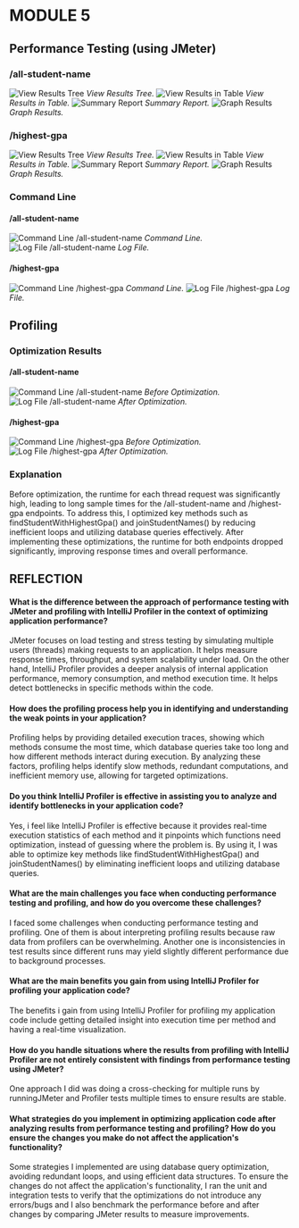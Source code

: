# MODULE 5 
## Performance Testing (using JMeter)
### /all-student-name 
![View Results Tree](screenshots/asn1.png)
*View Results Tree.*
![View Results in Table](screenshots/asn2.png)
*View Results in Table.*
![Summary Report](screenshots/asn3.png)
*Summary Report.*
![Graph Results](screenshots/asn4.png)
*Graph Results.*

### /highest-gpa
![View Results Tree](screenshots/gpa1.png)
*View Results Tree.*
![View Results in Table](screenshots/gpa2.png)
*View Results in Table.*
![Summary Report](screenshots/gpa3.png)
*Summary Report.*
![Graph Results](screenshots/gpa4.png)
*Graph Results.*

### Command Line
#### /all-student-name
![Command Line /all-student-name](screenshots/asncl.png)
*Command Line.*
![Log File /all-student-name](screenshots/asnlog.png)
*Log File.*

#### /highest-gpa
![Command Line /highest-gpa](screenshots/gpacl.png)
*Command Line.*
![Log File /highest-gpa](screenshots/gpalog.png)
*Log File.*

## Profiling
### Optimization Results
#### /all-student-name 
![Command Line /all-student-name](screenshots/asn2.png)
*Before Optimization.*
![Log File /all-student-name](screenshots/asnafter.png)
*After Optimization.*

#### /highest-gpa
![Command Line /highest-gpa](screenshots/gpa2.png)
*Before Optimization.*
![Log File /highest-gpa](screenshots/gpaafter.png)
*After Optimization.*

### Explanation
Before optimization, the runtime for each thread request was significantly high, leading to long sample times for the /all-student-name and /highest-gpa endpoints.
To address this, I optimized key methods such as findStudentWithHighestGpa() and joinStudentNames() by reducing inefficient loops and utilizing database queries effectively.
After implementing these optimizations, the runtime for both endpoints dropped significantly, improving response times and overall performance.


## REFLECTION
#### What is the difference between the approach of performance testing with JMeter and profiling with IntelliJ Profiler in the context of optimizing application performance?
JMeter focuses on load testing and stress testing by simulating multiple users (threads) making requests to an application. It helps measure response times, throughput, and system scalability under load. On the other hand, IntelliJ Profiler provides a deeper analysis of internal application performance, memory consumption, and method execution time. It helps detect bottlenecks in specific methods within the code.
#### How does the profiling process help you in identifying and understanding the weak points in your application?
Profiling helps by providing detailed execution traces, showing which methods consume the most time, which database queries take too long and how different methods interact during execution. By analyzing these factors, profiling helps identify slow methods, redundant computations, and inefficient memory use, allowing for targeted optimizations.
#### Do you think IntelliJ Profiler is effective in assisting you to analyze and identify bottlenecks in your application code?
Yes, i feel like IntelliJ Profiler is effective because it provides real-time execution statistics of each method and it pinpoints which functions need optimization, instead of guessing where the problem is. By using it, I was able to optimize key methods like findStudentWithHighestGpa() and joinStudentNames() by eliminating inefficient loops and utilizing database queries. 
#### What are the main challenges you face when conducting performance testing and profiling, and how do you overcome these challenges?
I faced some challenges when conducting performance testing and profiling. One of them is about interpreting profiling results because raw data from profilers can be overwhelming. Another one is inconsistencies in test results since different runs may yield slightly different performance due to background processes. 
#### What are the main benefits you gain from using IntelliJ Profiler for profiling your application code?
The benefits i gain from using IntelliJ Profiler for profiling my application code include getting detailed insight into execution time per method and having a real-time visualization.
#### How do you handle situations where the results from profiling with IntelliJ Profiler are not entirely consistent with findings from performance testing using JMeter?
One approach I did was doing a cross-checking for multiple runs by runningJMeter and Profiler tests multiple times to ensure results are stable. 
#### What strategies do you implement in optimizing application code after analyzing results from performance testing and profiling? How do you ensure the changes you make do not affect the application's functionality?
Some strategies I implemented are using database query optimization, avoiding redundant loops, and using efficient data structures. To ensure the changes do not affect the application's functionality, I ran the unit and integration tests to verify that the optimizations do not introduce any errors/bugs and I also benchmark the performance before and after changes by comparing JMeter results to measure improvements.

